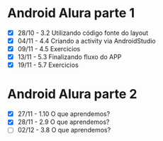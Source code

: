 # Android Alura parte 1


- [x] 28/10 - 3.2 Utilizando código fonte do layout
- [x] 04/11 - 4.4 Criando a activity via AndroidStudio
- [x] 09/11 - 4.5 Exercicios
- [x] 13/11 - 5.3 Finalizando fluxo do APP
- [x] 19/11 - 5.7 Exercicios

# Android Alura parte 2

- [x] 27/11 - 1.10  O que aprendemos?
- [x] 28/11 - 2.9   O que aprendemos?
- [ ] 02/12 - 3.8   O que aprendemos?
